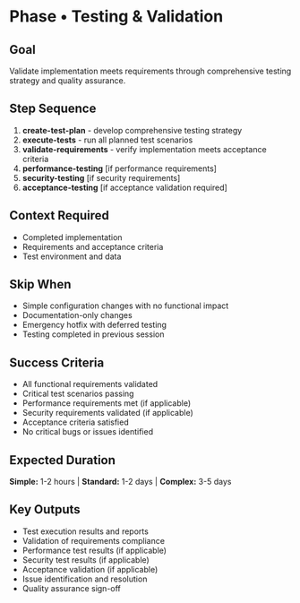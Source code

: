 # Phase • Testing & Validation

## Goal
Validate implementation meets requirements through comprehensive testing strategy and quality assurance.

## Step Sequence
1. **create-test-plan** - develop comprehensive testing strategy
2. **execute-tests** - run all planned test scenarios
3. **validate-requirements** - verify implementation meets acceptance criteria
4. **performance-testing** [if performance requirements]
5. **security-testing** [if security requirements]
6. **acceptance-testing** [if acceptance validation required]

## Context Required
- Completed implementation
- Requirements and acceptance criteria
- Test environment and data

## Skip When
- Simple configuration changes with no functional impact
- Documentation-only changes
- Emergency hotfix with deferred testing
- Testing completed in previous session

## Success Criteria
- All functional requirements validated
- Critical test scenarios passing
- Performance requirements met (if applicable)
- Security requirements validated (if applicable)
- Acceptance criteria satisfied
- No critical bugs or issues identified

## Expected Duration
**Simple:** 1-2 hours | **Standard:** 1-2 days | **Complex:** 3-5 days

## Key Outputs
- Test execution results and reports
- Validation of requirements compliance
- Performance test results (if applicable)
- Security test results (if applicable)
- Acceptance validation (if applicable)
- Issue identification and resolution
- Quality assurance sign-off 